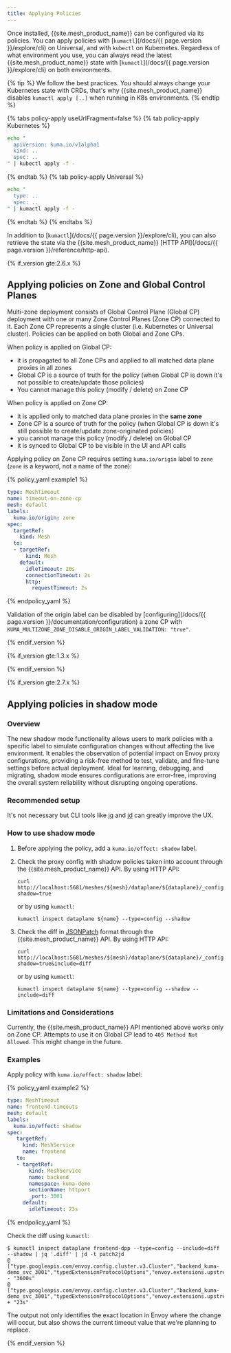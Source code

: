 ```yaml
---
title: Applying Policies
---
```


Once installed, {{site.mesh_product_name}} can be configured via its policies. 
You can apply policies with [`kumactl`](/docs/{{ page.version }}/explore/cli) on Universal, and with `kubectl` on Kubernetes. 
Regardless of what environment you use, you can always read the latest {{site.mesh_product_name}} state with [`kumactl`](/docs/{{ page.version }}/explore/cli) on both environments.

{% tip %}
We follow the best practices. You should always change your Kubernetes state with CRDs, that's why {{site.mesh_product_name}} disables `kumactl apply [..]` when running in K8s environments.
{% endtip %}

{% tabs policy-apply useUrlFragment=false %}
{% tab policy-apply Kubernetes %}

```sh
echo "
  apiVersion: kuma.io/v1alpha1
  kind: ..
  spec: ..
" | kubectl apply -f -
```

{% endtab %}
{% tab policy-apply Universal %}

```sh
echo "
  type: ..
  spec: ..
" | kumactl apply -f -
```

{% endtab %}
{% endtabs %}

In addition to [`kumactl`](/docs/{{ page.version }}/explore/cli), you can also retrieve the state via the {{site.mesh_product_name}} [HTTP API](/docs/{{ page.version }}/reference/http-api).

{% if_version gte:2.6.x %}

## Applying policies on Zone and Global Control Planes

Multi-zone deployment consists of Global Control Plane (Global CP) deployment with one or many Zone Control Planes (Zone CP) connected to it.
Each Zone CP represents a single cluster (i.e. Kubernetes or Universal cluster). 
Policies can be applied on both Global and Zone CPs.

When policy is applied on Global CP:
* it is propagated to all Zone CPs and applied to all matched data plane proxies in all zones
* Global CP is a source of truth for the policy (when Global CP is down it's not possible to create/update those policies)
* You cannot manage this policy (modify / delete) on Zone CP

When policy is applied on Zone CP:
* it is applied only to matched data plane proxies in the **same zone**
* Zone CP is a source of truth for the policy (when Global CP is down it's still possible to create/update zone-originated policies)
* you cannot manage this policy (modify / delete) on Global CP
* it is synced to Global CP to be visible in the UI and API calls

Applying policy on Zone CP requires setting `kuma.io/origin` label to `zone` (`zone` is a keyword, not a name of the zone):

{% policy_yaml example1 %}
```yaml
type: MeshTimeout
name: timeout-on-zone-cp
mesh: default
labels:
  kuma.io/origin: zone
spec:
  targetRef:
    kind: Mesh
  to:
  - targetRef:
      kind: Mesh
    default:
      idleTimeout: 20s
      connectionTimeout: 2s
      http:
        requestTimeout: 2s
```
{% endpolicy_yaml %}

Validation of the origin label can be disabled by [configuring](/docs/{{ page.version }}/documentation/configuration) a zone CP with `KUMA_MULTIZONE_ZONE_DISABLE_ORIGIN_LABEL_VALIDATION: "true"`.

{% endif_version %}

{% if_version gte:1.3.x %}

{% endif_version %}

{% if_version gte:2.7.x %}

## Applying policies in shadow mode

### Overview

The new shadow mode functionality allows users to mark policies with a specific label to simulate configuration changes
without affecting the live environment. 
It enables the observation of potential impact on Envoy proxy configurations, providing a risk-free method to test, 
validate, and fine-tune settings before actual deployment. 
Ideal for learning, debugging, and migrating, shadow mode ensures configurations are error-free, 
improving the overall system reliability without disrupting ongoing operations.

### Recommended setup

It's not necessary but CLI tools like [jq](https://jqlang.github.io/jq/) and [jd](https://github.com/josephburnett/jd) can greatly improve the UX.

### How to use shadow mode 

1. Before applying the policy, add a `kuma.io/effect: shadow` label.

2. Check the proxy config with shadow policies taken into account through the {{site.mesh_product_name}} API. By using HTTP API:
    ```shell
    curl http://localhost:5681/meshes/${mesh}/dataplane/${dataplane}/_config?shadow=true
    ```
    or by using `kumactl`:
    ```shell
    kumactl inspect dataplane ${name} --type=config --shadow
    ```

3. Check the diff in [JSONPatch](https://jsonpatch.com/) format through the {{site.mesh_product_name}} API. By using HTTP API:
    ```shell
    curl http://localhost:5681/meshes/${mesh}/dataplane/${dataplane}/_config?shadow=true&include=diff
    ```
   or by using `kumactl`:
    ```shell
    kumactl inspect dataplane ${name} --type=config --shadow --include=diff
    ```

### Limitations and Considerations

Currently, the {{site.mesh_product_name}} API mentioned above works only on Zone CP. 
Attempts to use it on Global CP lead to `405 Method Not Allowed`. 
This might change in the future.

### Examples 

Apply policy with `kuma.io/effect: shadow` label:

{% policy_yaml example2 %}
```yaml
type: MeshTimeout
name: frontend-timeouts
mesh: default
labels:
  kuma.io/effect: shadow
spec:
   targetRef:
     kind: MeshService
     name: frontend
   to:
   - targetRef:
       kind: MeshService
       name: backend
       namespace: kuma-demo
       sectionName: httport
       _port: 3001
     default:
       idleTimeout: 23s
```
{% endpolicy_yaml %}

Check the diff using `kumactl`:

```shell
$ kumactl inspect dataplane frontend-dpp --type=config --include=diff --shadow | jq '.diff' | jd -t patch2jd
@ ["type.googleapis.com/envoy.config.cluster.v3.Cluster","backend_kuma-demo_svc_3001","typedExtensionProtocolOptions","envoy.extensions.upstreams.http.v3.HttpProtocolOptions","commonHttpProtocolOptions","idleTimeout"]
- "3600s"
@ ["type.googleapis.com/envoy.config.cluster.v3.Cluster","backend_kuma-demo_svc_3001","typedExtensionProtocolOptions","envoy.extensions.upstreams.http.v3.HttpProtocolOptions","commonHttpProtocolOptions","idleTimeout"]
+ "23s"
```

The output not only identifies the exact location in Envoy where the change will occur, but also shows the current timeout value that we're planning to replace.

{% endif_version %}
